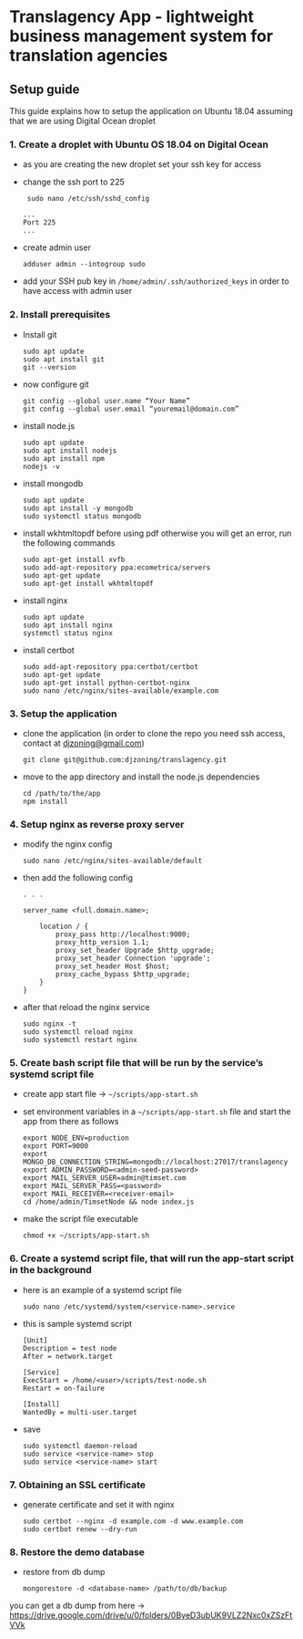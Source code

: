 # Translagency App - lightweight business management system for translation agencies
## Setup guide
This guide explains how to setup the application on Ubuntu 18.04 assuming that we are using Digital Ocean droplet
### 1. Create a droplet with Ubuntu OS 18.04 on Digital Ocean
- as you are creating the new droplet set your ssh key for access
- change the ssh port to 225
  ```
   sudo nano /etc/ssh/sshd_config
  ```
  ```
  ...
  Port 225
  ...
  ```
- create admin user

  ```
  adduser admin --intogroup sudo
  ```
- add your SSH pub key in ```/home/admin/.ssh/authorized_keys``` in order to have access with admin user
  
### 2. Install prerequisites
- Install git

  ```
  sudo apt update
  sudo apt install git
  git --version
  ```
  
- now configure git

  ```
  git config --global user.name “Your Name”
  git config --global user.email “youremail@domain.com”
  ```
  
- install node.js

  ```
  sudo apt update
  sudo apt install nodejs
  sudo apt install npm
  nodejs -v
  ```
  
- install mongodb

  ```
  sudo apt update
  sudo apt install -y mongodb
  sudo systemctl status mongodb
  ```
  
- install wkhtmltopdf before using pdf otherwise you will get an error, run the following commands

  ```
  sudo apt-get install xvfb
  sudo add-apt-repository ppa:ecometrica/servers
  sudo apt-get update
  sudo apt-get install wkhtmltopdf
  ```
  
- install nginx

  ```
  sudo apt update
  sudo apt install nginx
  systemctl status nginx
  ```
  
- install certbot

  ```
  sudo add-apt-repository ppa:certbot/certbot
  sudo apt-get update
  sudo apt-get install python-certbot-nginx
  sudo nano /etc/nginx/sites-available/example.com
  ```
  
### 3. Setup the application
- clone the application (in order to clone the repo you need ssh access, contact at djzoning@gmail.com)
  ```
  git clone git@github.com:djzoning/translagency.git
  ```
  
- move to the app directory and install the node.js dependencies

  ```
  cd /path/to/the/app
  npm install
  ```
  
### 4. Setup nginx as reverse proxy server
- modify the nginx config

  ```
  sudo nano /etc/nginx/sites-available/default
  ```
  
- then add the following config

  ```
  . . .

  server_name <full.domain.name>;

      location / {
          proxy_pass http://localhost:9000;
          proxy_http_version 1.1;
          proxy_set_header Upgrade $http_upgrade;
          proxy_set_header Connection 'upgrade';
          proxy_set_header Host $host;
          proxy_cache_bypass $http_upgrade;
      }
  }
  ```
  
- after that reload the nginx service

  ```
  sudo nginx -t
  sudo systemctl reload nginx
  sudo systemctl restart nginx
  ```
### 5. Create bash script file that will be run by the service’s systemd script file
- create app start file -> ```~/scripts/app-start.sh```
- set environment variables in a ```~/scripts/app-start.sh``` file and start the app from there as follows

  ```
  export NODE_ENV=production
  export PORT=9000
  export MONGO_DB_CONNECTION_STRING=mongodb://localhost:27017/translagency
  export ADMIN_PASSWORD=<admin-seed-password>
  export MAIL_SERVER_USER=admin@timset.com
  export MAIL_SERVER_PASS=<password>
  export MAIL_RECEIVER=<receiver-email>
  cd /home/admin/TimsetNode && node index.js
  ```
  
- make the script file executable

  ```
  chmod +x ~/scripts/app-start.sh
  ```
  
### 6. Create a systemd script file, that will run the app-start script in the background
- here is an example of a systemd script file

  ```
  sudo nano /etc/systemd/system/<service-name>.service
  ```

- this is sample systemd script

  ```
  [Unit]
  Description = test node
  After = network.target

  [Service]
  ExecStart = /home/<user>/scripts/test-node.sh
  Restart = on-failure

  [Install]
  WantedBy = multi-user.target
  ```

- save

  ```
  sudo systemctl daemon-reload
  sudo service <service-name> stop
  sudo service <service-name> start
  ```
  
### 7. Obtaining an SSL certificate
- generate certificate and set it with nginx

  ```
  sudo certbot --nginx -d example.com -d www.example.com
  sudo certbot renew --dry-run
  ```
  
### 8. Restore the demo database
- restore from db dump

  ```
  mongorestore -d <database-name> /path/to/db/backup
  ```
  
you can get a db dump from here -> https://drive.google.com/drive/u/0/folders/0ByeD3ubUK9VLZ2Nxc0xZSzFtVVk









